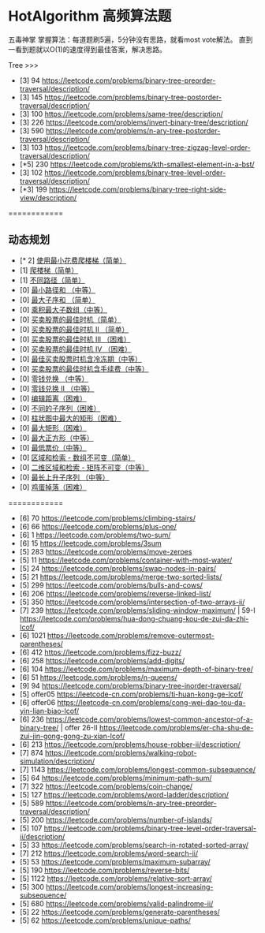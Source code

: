 # HotAlgorithm 高频算法题
五毒神掌 掌握算法：每道题刷5遍，5分钟没有思路，就看most vote解法。 直到一看到题就以O(1)的速度得到最佳答案，解决思路。

Tree >>>
- [3] 94 https://leetcode.com/problems/binary-tree-preorder-traversal/description/
- [3] 145 https://leetcode.com/problems/binary-tree-postorder-traversal/description/
- [3] 100 https://leetcode.com/problems/same-tree/description/
- [3] 226 https://leetcode.com/problems/invert-binary-tree/description/
- [3] 590 https://leetcode.com/problems/n-ary-tree-postorder-traversal/description/
- [3] 103 https://leetcode.com/problems/binary-tree-zigzag-level-order-traversal/description/
- [*5] 230 https://leetcode.com/problems/kth-smallest-element-in-a-bst/
- [3] 102 https://leetcode.com/problems/binary-tree-level-order-traversal/description/
- [*3] 199 https://leetcode.com/problems/binary-tree-right-side-view/description/

============

## 动态规划
- [* 2] [使用最小花费爬楼梯（简单）](https://leetcode.com/problems/min-cost-climbing-stairs/)
- [1] [爬楼梯（简单）](https://leetcode.com/problems/climbing-stairs/)
- [1] [不同路径（简单）](https://leetcode.com/problems/unique-paths/)
- [0] [最小路径和 （中等）](https://leetcode.com/problems/minimum-path-sum/)
- [0] [最大子序和 （简单）](https://leetcode.com/problems/maximum-subarray/)
- [0] [乘积最大子数组（中等）](https://leetcode.com/problems/maximum-product-subarray/)
- [0] [买卖股票的最佳时机（简单）](https://leetcode.com/problems/best-time-to-buy-and-sell-stock/)
- [0] [买卖股票的最佳时机 II （简单）](https://leetcode.com/problems/best-time-to-buy-and-sell-stock-ii/)
- [0] [买卖股票的最佳时机 III （困难）](https://leetcode.com/problems/best-time-to-buy-and-sell-stock-iii/)
- [0] [买卖股票的最佳时机 IV （困难）](https://leetcode.com/problems/best-time-to-buy-and-sell-stock-iv/)
- [0] [最佳买卖股票时机含冷冻期（中等）](https://leetcode.com/problems/best-time-to-buy-and-sell-stock-with-cooldown/)
- [0] [买卖股票的最佳时机含手续费（中等）](https://leetcode.com/problems/best-time-to-buy-and-sell-stock-with-transaction-fee/)
- [0] [零钱兑换 （中等）](https://leetcode.com/problems/coin-change/)
- [0] [零钱兑换 II （中等）](https://leetcode.com/problems/coin-change-2/)
- [0] [编辑距离（困难）](https://leetcode.com/problems/edit-distance/)
- [0] [不同的子序列（困难）](https://leetcode.com/problems/distinct-subsequences/)
- [0] [柱状图中最大的矩形（困难）](https://leetcode.com/problems/largest-rectangle-in-histogram/)
- [0] [最大矩形（困难）](https://leetcode.com/problems/maximal-rectangle/)
- [0] [最大正方形（中等）](https://leetcode.com/problems/maximal-square/)
- [0] [最低票价（中等）](https://leetcode.com/problems/minimum-cost-for-tickets/)
- [0] [区域和检索 - 数组不可变（简单）](https://leetcode.com/problems/range-sum-query-immutable/)
- [0] [二维区域和检索 - 矩阵不可变（中等）](https://leetcode.com/problems/range-sum-query-2d-immutable/)
- [0] [最长上升子序列 （中等）](https://leetcode.com/problems/longest-increasing-subsequence/)
- [0] [鸡蛋掉落（困难）](https://leetcode.com/problems/super-egg-drop/)


============

- [6] 70   https://leetcode.com/problems/climbing-stairs/
- [6] 66   https://leetcode.com/problems/plus-one/
- [6] 1    https://leetcode.com/problems/two-sum/ 
- [6] 15   https://leetcode.com/problems/3sum
- [5] 283  https://leetcode.com/problems/move-zeroes
- [5] 11   https://leetcode.com/problems/container-with-most-water/
- [5] 24   https://leetcode.com/problems/swap-nodes-in-pairs/ 
- [5] 21   https://leetcode.com/problems/merge-two-sorted-lists/
- [5] 299  https://leetcode.com/problems/bulls-and-cows/ 
- [6] 206  https://leetcode.com/problems/reverse-linked-list/
- [5] 350  https://leetcode.com/problems/intersection-of-two-arrays-ii/
- [7] 239  https://leetcode.com/problems/sliding-window-maximum/ | 59-I https://leetcode.com/problems/hua-dong-chuang-kou-de-zui-da-zhi-lcof/ 
- [6] 1021 https://leetcode.com/problems/remove-outermost-parentheses/ 
- [6] 412  https://leetcode.com/problems/fizz-buzz/ 
- [6] 258  https://leetcode.com/problems/add-digits/ 
- [6] 104  https://leetcode.com/problems/maximum-depth-of-binary-tree/ 
- [6] 51   https://leetcode.com/problems/n-queens/ 
- [9] 94   https://leetcode.com/problems/binary-tree-inorder-traversal/
- [5] offer05 https://leetcode-cn.com/problems/ti-huan-kong-ge-lcof/
- [6] offer06 https://leetcode-cn.com/problems/cong-wei-dao-tou-da-yin-lian-biao-lcof/
- [6] 236 https://leetcode.com/problems/lowest-common-ancestor-of-a-binary-tree/ | offer 26-II https://leetcode.com/problems/er-cha-shu-de-zui-jin-gong-gong-zu-xian-lcof/
- [6] 213 https://leetcode.com/problems/house-robber-ii/description/
- [7] 874 https://leetcode.com/problems/walking-robot-simulation/description/ 
- [7] 1143 https://leetcode.com/problems/longest-common-subsequence/ 
- [5] 64 https://leetcode.com/problems/minimum-path-sum/ 
- [7] 322 https://leetcode.com/problems/coin-change/ 
- [5] 127 https://leetcode.com/problems/word-ladder/description/ 
- [5] 589 https://leetcode.com/problems/n-ary-tree-preorder-traversal/description/ 
- [5] 200 https://leetcode.com/problems/number-of-islands/ 
- [5] 107 https://leetcode.com/problems/binary-tree-level-order-traversal-ii/description/
- [5] 33 https://leetcode.com/problems/search-in-rotated-sorted-array/
- [7] 212 https://leetcode.com/problems/word-search-ii/ 
- [5] 53 https://leetcode.com/problems/maximum-subarray/ 
- [5] 190 https://leetcode.com/problems/reverse-bits/
- [5] 1122 https://leetcode.com/problems/relative-sort-array/ 
- [5] 300 https://leetcode.com/problems/longest-increasing-subsequence/ 
- [5] 680 https://leetcode.com/problems/valid-palindrome-ii/ 
- [5] 22 https://leetcode.com/problems/generate-parentheses/
- [5] 62 https://leetcode.com/problems/unique-paths/ 









